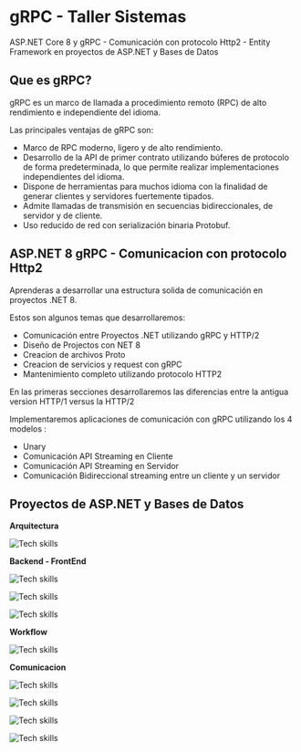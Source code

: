 # gRPC - Taller Sistemas

ASP.NET Core 8 y gRPC - Comunicación con protocolo Http2 - Entity Framework en proyectos de ASP.NET y Bases de Datos


## Que es gRPC?

gRPC es un marco de llamada a procedimiento remoto (RPC) de alto rendimiento e independiente del idioma.

Las principales ventajas de gRPC son:

- Marco de RPC moderno, ligero y de alto rendimiento.
- Desarrollo de la API de primer contrato utilizando búferes de protocolo de forma predeterminada, lo que permite realizar implementaciones independientes del idioma.
- Dispone de herramientas para muchos idioma con la finalidad de generar clientes y servidores fuertemente tipados.
- Admite llamadas de transmisión en secuencias bidireccionales, de servidor y de cliente.
- Uso reducido de red con serialización binaria Protobuf.


## ASP.NET 8  gRPC - Comunicacion con protocolo Http2

Aprenderas a desarrollar una estructura solida de comunicación en proyectos .NET 8.

Estos son algunos temas que desarrollaremos:

- Comunicación entre Proyectos .NET utilizando gRPC y HTTP/2
- Diseño de Projectos con NET 8
- Creacion de archivos Proto
- Creacion de servicios y request con gRPC
- Mantenimiento completo utilizando protocolo HTTP2

En las primeras secciones desarrollaremos las diferencias entre la antigua version HTTP/1 versus la HTTP/2

Implementaremos aplicaciones de comunicación con gRPC utilizando los 4 modelos :

- Unary
- Comunicación API Streaming en Cliente
- Comunicación API Streaming en Servidor
- Comunicación Bidireccional streaming entre un cliente y un servidor


## Proyectos de ASP.NET y Bases de Datos

**Arquitectura**

![Tech skills](Docs/1-Arquitectura1.jpg)


**Backend - FrontEnd**

![Tech skills](Docs/2-BackFront1.jpg)

![Tech skills](Docs/4-ArqGrcp1.jpg)

![Tech skills](Docs/5-ArqGrcp2.jpg)


**Workflow**

![Tech skills](Docs/3-Workflow1.jpg)


**Comunicacion**

![Tech skills](Docs/6-Unary1.jpg)

![Tech skills](Docs/7-ServerStreamingApi.jpg)

![Tech skills](Docs/8-ClienteStreamingApi.jpg)

![Tech skills](Docs/9-BidireccionalStreamApi.jpg)
